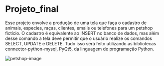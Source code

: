 # Projeto_final
Esse projeto envolve a produção de uma tela que faça o cadastro de animais, especies, raças, clientes, emails ou telefones para um petshop fictício. O cadastro é equivalente ao INSERT no banco de dados, mas além desse comando a tela deve permitir que o usuário realize os comandos SELECT, UPDATE e DELETE. Tudo isso será feito utilizando as bibliotecas connector-python-mysql, PyQt5, da linguagem de programação Python.

![petshop-image](https://user-images.githubusercontent.com/67129306/204403447-24676d2d-fc3b-4544-a248-5c0885f486d0.png)
